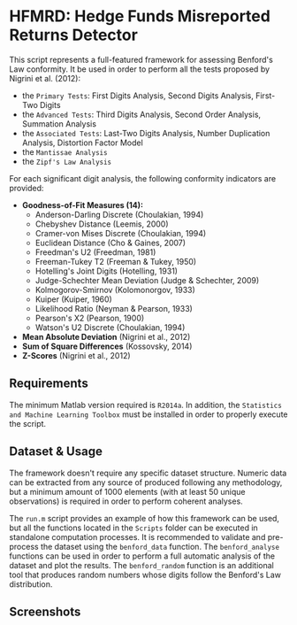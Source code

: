 # HFMRD: Hedge Funds Misreported Returns Detector

This script represents a full-featured framework for assessing Benford's Law conformity. It be used in order to perform all the tests proposed by Nigrini et al. (2012):

* the `Primary Tests`: First Digits Analysis, Second Digits Analysis, First-Two Digits
* the `Advanced Tests`: Third Digits Analysis, Second Order Analysis, Summation Analysis
* the `Associated Tests`: Last-Two Digits Analysis, Number Duplication Analysis, Distortion Factor Model
* the `Mantissae Analysis`
* the `Zipf's Law Analysis`

For each significant digit analysis, the following conformity indicators are provided:

* **Goodness-of-Fit Measures (14):**
  * Anderson-Darling Discrete (Choulakian, 1994)
  * Chebyshev Distance (Leemis, 2000)
  * Cramer-von Mises Discrete (Choulakian, 1994)
  * Euclidean Distance (Cho & Gaines, 2007)
  * Freedman's U2 (Freedman, 1981)
  * Freeman-Tukey T2 (Freeman & Tukey, 1950)
  * Hotelling's Joint Digits (Hotelling, 1931)
  * Judge-Schechter Mean Deviation (Judge & Schechter, 2009)
  * Kolmogorov-Smirnov (Kolomonorgov, 1933)
  * Kuiper (Kuiper, 1960)
  * Likelihood Ratio (Neyman & Pearson, 1933)
  * Pearson's X2 (Pearson, 1900)
  * Watson's U2 Discrete (Choulakian, 1994)
* **Mean Absolute Deviation** (Nigrini et al., 2012)
* **Sum of Square Differences** (Kossovsky, 2014)
* **Z-Scores** (Nigrini et al., 2012)

## Requirements

The minimum Matlab version required is `R2014a`. In addition, the `Statistics and Machine Learning Toolbox` must be installed in order to properly execute the script.

## Dataset & Usage 

The framework doesn't require any specific dataset structure. Numeric data can be extracted from any source of produced following any methodology, but a minimum amount of 1000 elements (with at least 50 unique observations) is required in order to perform coherent analyses.

The `run.m` script provides an example of how this framework can be used, but all the functions located in the `Scripts` folder can be executed in standalone computation processes. It is recommended to validate and pre-process the dataset using the `benford_data` function. The `benford_analyse` functions can be used in order to perform a full automatic analysis of the dataset and plot the results. The `benford_random` function is an additional tool that produces random numbers whose digits follow the Benford's Law distribution.

## Screenshots
